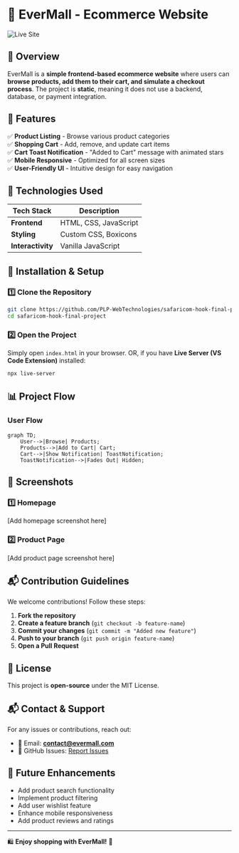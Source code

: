 # 🛒 EverMall - Ecommerce Website

![Live Site](https://evermall.netlify.app/)

## 🌟 Overview

EverMall is a **simple frontend-based ecommerce website** where users can **browse products, add them to their cart, and simulate a checkout process**. The project is **static**, meaning it does not use a backend, database, or payment integration.

## 🎯 Features

✅ **Product Listing** - Browse various product categories  
✅ **Shopping Cart** - Add, remove, and update cart items  
✅ **Cart Toast Notification** - "Added to Cart" message with animated stars  
✅ **Mobile Responsive** - Optimized for all screen sizes  
✅ **User-Friendly UI** - Intuitive design for easy navigation  

## 🔧 Technologies Used

| Tech Stack | Description |
|------------|-------------|
| **Frontend** | HTML, CSS, JavaScript |
| **Styling** | Custom CSS, Boxicons |
| **Interactivity** | Vanilla JavaScript |

## 🚀 Installation & Setup

### 1️⃣ Clone the Repository
```sh
git clone https://github.com/PLP-WebTechnologies/safaricom-hook-final-project-and-deployment-week-8-J-Nyarangi.git
cd safaricom-hook-final-project
```

### 2️⃣ Open the Project
Simply open `index.html` in your browser.
OR, if you have **Live Server (VS Code Extension)** installed:

```sh
npx live-server
```

## 📊 Project Flow

### User Flow

```mermaid
graph TD;
    User-->|Browse| Products;
    Products-->|Add to Cart| Cart;
    Cart-->|Show Notification| ToastNotification;
    ToastNotification-->|Fades Out| Hidden;
```

## 🎨 Screenshots

### 1️⃣ Homepage
[Add homepage screenshot here]

### 2️⃣ Product Page
[Add product page screenshot here]

## 📬 Contribution Guidelines

We welcome contributions! Follow these steps:

1. **Fork the repository**
2. **Create a feature branch** (`git checkout -b feature-name`)
3. **Commit your changes** (`git commit -m "Added new feature"`)
4. **Push to your branch** (`git push origin feature-name`)
5. **Open a Pull Request**

## 📜 License

This project is **open-source** under the MIT License.

## 📬 Contact & Support

For any issues or contributions, reach out:
- 📧 Email: **contact@evermall.com**
- 📌 GitHub Issues: [Report Issues](link-to-issues)

## 🚀 Future Enhancements

- Add product search functionality
- Implement product filtering
- Add user wishlist feature
- Enhance mobile responsiveness
- Add product reviews and ratings

---

🛍️ **Enjoy shopping with EverMall!** 🚀
